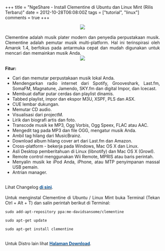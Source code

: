 +++
title = "NgeShare - Install Clementine di Ubuntu dan Linux Mint (Rilis Terbaru)"
date = 2012-10-28T06:08:00Z
tags = ["tutorial", "linux"]
comments = true
+++

<center><img border="0" data-original-height="600" data-original-width="1200" src="https://2.bp.blogspot.com/-X6yzlVvItZU/XF5PpxHUBrI/AAAAAAAATJg/eo6JBJMz09ITmEqL6RFBVAl0VtfKejiJgCLcBGAs/s1600/clementine.png" /></center><br />
<div style="text-align: justify;">Clementine adalah musik plater modern dan penyedia perpustakaan musik. Clementine adalah pemutar musik multi-platform. Hal ini terinspirasi oleh Amarok 1.4, berfokus pada antarmuka cepat dan mudah digunakan untuk mencari dan memainkan musik Anda.<br />
<center><img border="0" src="https://4.bp.blogspot.com/-alMHLy93h2k/UIxoio6UNQI/AAAAAAAAEyQ/H6yPS-5_y1s/s1600/clement.png" /></center><br />
<b>Fitur:</b><br /><ul><li>Cari dan memutar perpustakaan musik lokal Anda.</li><li>Mendengarkan radio internet dari Spotify, Grooveshark, Last.fm, SomaFM, Magnatune, Jamendo, SKY.fm dan digital Impor, dan Icecast.</li><li>Membuat daftar putar cerdas dan playlist dinamis.</li><li>Tabbed playlist, impor dan ekspor M3U, XSPF, PLS dan ASX.</li><li>CUE lembar dukungan.</li><li>Memutar CD audio.</li><li>Visualisasi dari projectM.</li><li>Lirik dan biografi artis dan foto.</li><li>Transcode musik ke MP3, Ogg Vorbis, Ogg Speex, FLAC atau AAC.</li><li>Mengedit tag pada MP3 dan file OGG, mengatur musik Anda.</li><li>Ambil tag hilang dari MusicBrainz.</li><li>Download album hilang cover art dari Last.fm dan Amazon.</li><li>Cross-platform - bekerja pada Windows, Mac OS X dan Linux.</li><li>Asli Desktop pemberitahuan di Linux (libnotify) dan Mac OS X (Growl).</li><li>Remote control menggunakan Wii Remote, MPRIS atau baris perintah.</li><li>Menyalin musik ke iPod Anda, iPhone, atau MTP penyimpanan massal USB pemain.</li><li>Antrian manager.</li></ul><br />Lihat Changelog <a href="http://code.google.com/p/clementine-player/source/browse/Changelog?name=release-1.1"><b><span style="color: #0b5394;">di sini</span></b></a>.<br /><br />Untuk menginstal Clementine di Ubuntu / Linux Mint buka Terminal (Tekan Ctrl + Alt + T) dan salin perintah berikut di Terminal:<br />
<pre><code>sudo add-apt-repository ppa:me-davidsansome/clementine<br /><br />sudo apt-get update<br /><br />sudo apt-get install clementine</code></pre><br />
Untuk Distro lain lihat <b><a href="http://www.clementine-player.org/downloads"><span style="color: #0b5394;">Halaman Download</span></a></b>.</div>
